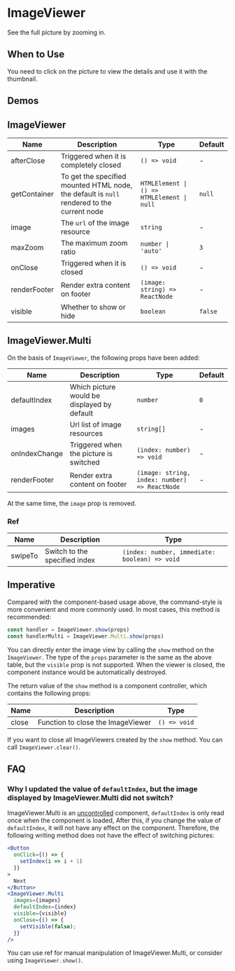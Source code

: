 # ImageViewer

See the full picture by zooming in.

## When to Use

You need to click on the picture to view the details and use it with the thumbnail.

## Demos

<code src="./demos/demo1.tsx"></code>

## ImageViewer

| Name | Description | Type | Default |
| --- | --- | --- | --- |
| afterClose | Triggered when it is completely closed | `() => void` | - |
| getContainer | To get the specified mounted HTML node, the default is `null` rendered to the current node | `HTMLElement \| () => HTMLElement \| null` | `null` |
| image | The `url` of the image resource | `string` | - |
| maxZoom | The maximum zoom ratio | `number \| 'auto'` | `3` |
| onClose | Triggered when it is closed | `() => void` | - |
| renderFooter | Render extra content on footer | `(image: string) => ReactNode` | - |
| visible | Whether to show or hide | `boolean` | `false` |

## ImageViewer.Multi

On the basis of `ImageViewer`, the following props have been added:

| Name | Description | Type | Default |
| --- | --- | --- | --- |
| defaultIndex | Which picture would be displayed by default | `number` | `0` |
| images | Url list of image resources | `string[]` | - |
| onIndexChange | Triggered when the picture is switched | `(index: number) => void` | - |
| renderFooter | Render extra content on footer | `(image: string, index: number) => ReactNode` | - |

At the same time, the `image` prop is removed.

### Ref

| Name | Description | Type |
| --- | --- | --- |
| swipeTo | Switch to the specified index | `(index: number, immediate: boolean) => void` |

## Imperative

Compared with the component-based usage above, the command-style is more convenient and more commonly used. In most cases, this method is recommended:

```ts | pure
const handler = ImageViewer.show(props)
const handlerMulti = ImageViewer.Multi.show(props)
```

You can directly enter the image view by calling the `show` method on the `ImageViewer`. The type of the `props` parameter is the same as the above table, but the `visible` prop is not supported. When the viewer is closed, the component instance would be automatically destroyed.

The return value of the `show` method is a component controller, which contains the following props:

| Name  | Description                       | Type         |
| ----- | --------------------------------- | ------------ |
| close | Function to close the ImageViewer | `() => void` |

If you want to close all ImageViewers created by the `show` method. You can call `ImageViewer.clear()`.

## FAQ

### Why I updated the value of `defaultIndex`, but the image displayed by ImageViewer.Multi did not switch?

ImageViewer.Multi is an [uncontrolled](https://reactjs.org/docs/glossary.html#controlled-vs-uncontrolled-components) component, `defaultIndex` is only read once when the component is loaded, After this, if you change the value of `defaultIndex`, it will not have any effect on the component. Therefore, the following writing method does not have the effect of switching pictures:

```jsx
<Button
  onClick={() => {
    setIndex(i => i + 1)
  }}
>
  Next
</Button>
<ImageViewer.Multi
  images={images}
  defaultIndex={index}
  visible={visible}
  onClose={() => {
    setVisible(false);
  }}
/>
```

You can use ref for manual manipulation of ImageViewer.Multi, or consider using `ImageViewer.show()`.
